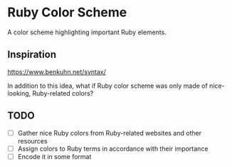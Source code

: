 # Ruby Color Scheme

A color scheme highlighting important Ruby elements.

## Inspiration

https://www.benkuhn.net/syntax/

In addition to this idea, what if Ruby color scheme was only made of nice-looking,
Ruby-related colors?

## TODO

- [ ] Gather nice Ruby colors from Ruby-related websites and other resources
- [ ] Assign colors to Ruby terms in accordance with their importance
- [ ] Encode it in some format
